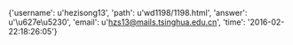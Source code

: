 {'username': u'hezisong13', 'path': u'wd1198/1198.html', 'answer': u'\u627e\u5230', 'email': u'hzs13@mails.tsinghua.edu.cn', 'time': '2016-02-22:18:26:05'}